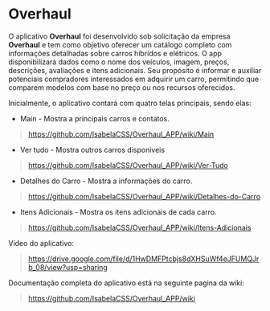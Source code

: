 # Overhaul

O aplicativo **Overhaul** foi desenvolvido sob solicitação da empresa **Overhaul** e tem como objetivo oferecer um catálogo completo com informações detalhadas sobre carros híbridos e elétricos. O app disponibilizará dados como o nome dos veículos, imagem, preços, descrições, avaliações e itens adicionais. Seu propósito é informar e auxiliar potenciais compradores interessados em adquirir um carro, permitindo que comparem modelos com base no preço ou nos recursos oferecidos.

Inicialmente, o aplicativo contará com quatro telas principais, sendo elas:  
- Main - Mostra a principais carros e contatos.
> https://github.com/IsabelaCSS/Overhaul_APP/wiki/Main

- Ver tudo - Mostra outros carros disponiveis
> https://github.com/IsabelaCSS/Overhaul_APP/wiki/Ver-Tudo

- Detalhes do Carro - Mostra a informações do carro.
> https://github.com/IsabelaCSS/Overhaul_APP/wiki/Detalhes-do-Carro

- Itens Adicionais - Mostra os itens adicionais de cada carro.
> https://github.com/IsabelaCSS/Overhaul_APP/wiki/Itens-Adicionais

Video do aplicativo: 
> https://drive.google.com/file/d/1HwDMFPtcbjs8dXHSuWf4eJFUMQJrb_08/view?usp=sharing

Documentação completa do aplicativo está na seguinte pagina da wiki:
> https://github.com/IsabelaCSS/Overhaul_APP/wiki
